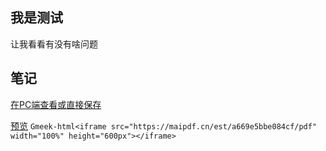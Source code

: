 ## 我是测试
让我看看有没有啥问题

## 笔记
[在PC端查看或直接保存](https://beijiushare.github.io/pdfs/1.pdf "这将带来更好的体验")

[预览]("白嫖了maifile的免费服务，感谢感谢！")
`Gmeek-html<iframe src="https://maipdf.cn/est/a669e5bbe084cf/pdf" width="100%" height="600px"></iframe>`
